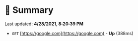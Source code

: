 # 📖 Summary
Last updated: **4/28/2021, 8:20:39 PM**

- `GET` [https://google.com](https://google.com) - **Up** (388ms)
